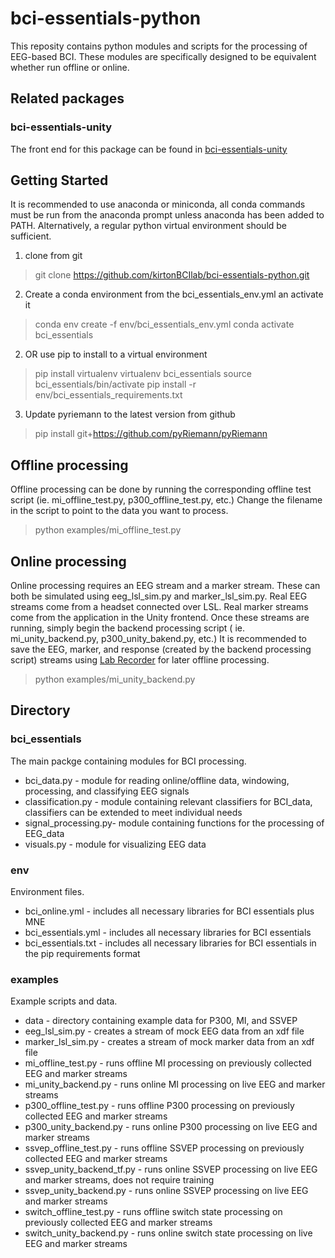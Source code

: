 # bci-essentials-python
This reposity contains python modules and scripts for the processing of EEG-based BCI. 
These modules are specifically designed to be equivalent whether run offline or online.


## Related packages
### bci-essentials-unity
The front end for this package can be found in [bci-essentials-unity](github.com/kirtonBCIlab/bci-essentials-unity)

## Getting Started
It is recommended to use anaconda or miniconda, all conda commands must be run from the anaconda prompt unless anaconda has been added to PATH.
Alternatively, a regular python virtual environment should be sufficient.

1. clone from git
>git clone https://github.com/kirtonBCIlab/bci-essentials-python.git
2. Create a conda environment from the bci_essentials_env.yml an activate it
>conda env create -f env/bci_essentials_env.yml
>conda activate bci_essentials
2. OR use pip to install to a virtual environment
>pip install virtualenv
>virtualenv bci_essentials
>source bci_essentials/bin/activate
>pip install -r env/bci_essentials_requirements.txt
3. Update pyriemann to the latest version from github
>pip install git+https://github.com/pyRiemann/pyRiemann

## Offline processing
Offline processing can be done by running the corresponding offline test script (ie. mi_offline_test.py, p300_offline_test.py, etc.)
Change the filename in the script to point to the data you want to process.
>python examples/mi_offline_test.py


## Online processing
Online processing requires an EEG stream and a marker stream. These can both be simulated using eeg_lsl_sim.py and marker_lsl_sim.py.
Real EEG streams come from a headset connected over LSL. Real marker streams come from the application in the Unity frontend.
Once these streams are running, simply begin the backend processing script ( ie. mi_unity_backend.py, p300_unity_bakend.py, etc.)
It is recommended to save the EEG, marker, and response (created by the backend processing script) streams using 
[Lab Recorder](https://github.com/labstreaminglayer/App-LabRecorder) for later offline processing.
>python examples/mi_unity_backend.py

## Directory
### bci_essentials
The main packge containing modules for BCI processing.
- bci_data.py         -   module for reading online/offline data, windowing, processing, and classifying EEG signals
- classification.py   -   module containing relevant classifiers for BCI_data, classifiers can be extended to meet individual needs
- signal_processing.py-   module containing functions for the processing of EEG_data
- visuals.py          -   module for visualizing EEG data

### env
Environment files.
- bci_online.yml      -   includes all necessary libraries for BCI essentials plus MNE
- bci_essentials.yml  -   includes all necessary libraries for BCI essentials
- bci_essentials.txt  -   includes all necessary libraries for BCI essentials in the pip requirements format

### examples
Example scripts and data.
- data                        -   directory containing example data for P300, MI, and SSVEP
- eeg_lsl_sim.py              -   creates a stream of mock EEG data from an xdf file
- marker_lsl_sim.py           -   creates a stream of mock marker data from an xdf file
- mi_offline_test.py          -   runs offline MI processing on previously collected EEG and marker streams
- mi_unity_backend.py         -   runs online MI processing on live EEG and marker streams
- p300_offline_test.py        -   runs offline P300 processing on previously collected EEG and marker streams
- p300_unity_backend.py       -   runs online P300 processing on live EEG and marker streams
- ssvep_offline_test.py       -   runs offline SSVEP processing on previously collected EEG and marker streams
- ssvep_unity_backend_tf.py   -   runs online SSVEP processing on live EEG and marker streams, does not require training
- ssvep_unity_backend.py      -   runs online SSVEP processing on live EEG and marker streams
- switch_offline_test.py      -   runs offline switch state processing on previously collected EEG and marker streams
- switch_unity_backend.py     -   runs online switch state processing on live EEG and marker streams


